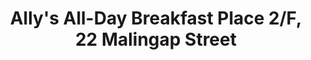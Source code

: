 ---
addr: ' 2/F, 22 Malingap Street'
city: Quezon City
country: Philippines
description: 2/F, 22 Malingap Street (Teacher's Village West) Quezon City Quezon City
id: 55b2fb17498eb624242b03eb
lat: 14.642621632129408
lng: 121.0573066696084
title: Ally's All-Day Breakfast Place 2/F, 22 Malingap Street
venue: Ally's All-Day Breakfast Place
---